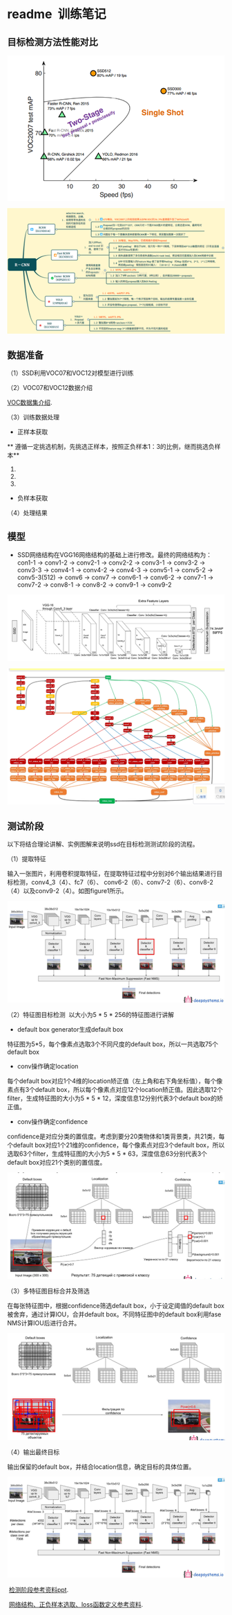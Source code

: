 # readme  训练笔记

## 目标检测方法性能对比

 ![性能对比](https://github.com/liyeUESTC/SSD/blob/ssd/train/%E7%9B%AE%E6%A0%87%E6%A3%80%E6%B5%8B%E6%96%B9%E6%B3%95%E6%80%A7%E8%83%BD%E5%AF%B9%E6%AF%94.png)

 ![方法对比](https://github.com/liyeUESTC/SSD/blob/ssd/train/%E8%AF%A6%E7%BB%86%E5%AF%B9%E6%AF%94%E5%9B%BE.png)

## 数据准备
（1）SSD利用VOC07和VOC12对模型进行训练

（2）VOC07和VOC12数据介绍

  [VOC数据集介绍](http://blog.csdn.net/zhangjunbob/article/details/52769381).

（3）训练数据处理

+ 正样本获取

** 遵循一定挑选机制，先挑选正样本，按照正负样本1：3的比例，继而挑选负样本**

1. 

2.

3.


+ 负样本获取



（4）处理结果


## 模型

+ SSD网络结构在VGG16网络结构的基础上进行修改。最终的网络结构为：con1-1 -> conv1-2 -> conv2-1 -> conv2-2 -> conv3-1 -> conv3-2 -> conv3-3
-> conv4-1 -> conv4-2 -> conv4-3 -> conv5-1 -> conv5-2 -> conv5-3(512) -> conv6 -> conv7 -> conv6-1 -> conv6-2 -> conv7-1 -> conv7-2
-> conv8-1 -> conv8-2 -> conv9-1 -> conv9-2  

![标准网络结构](https://github.com/liyeUESTC/SSD/blob/ssd/train/%E6%A0%87%E5%87%86%E7%BD%91%E7%BB%9C%E6%A8%A1%E5%9E%8B.png)

![模型结构图](https://github.com/liyeUESTC/SSD/blob/ssd/train/%E6%A8%A1%E5%9E%8B%E7%BB%93%E6%9E%84.png)


## 测试阶段

以下将结合理论讲解、实例图解来说明ssd在目标检测测试阶段的流程。

（1）提取特征

输入一张图片，利用卷积提取特征，在提取特征过程中分别对6个输出结果进行目标检测，conv4_3（4）、fc7（6）、
conv6-2（6）、conv7-2（6）、conv8-2（4）以及conv9-2（4）。如图figure1所示。

 ![目标检测整体框架](https://github.com/liyeUESTC/SSD/blob/ssd/train/QQ%E6%88%AA%E5%9B%BE20180307222337.jpg)

（2）特征图目标检测  以大小为5 * 5 * 256的特征图进行讲解

- default box generator生成default box

特征图为5*5，每个像素点选取3个不同尺度的default box，所以一共选取75个default box

- conv操作确定location

每个default box对应1个4维的location矫正值（左上角和右下角坐标值），每个像素点有3个default box，所以每个像素点对应12个location矫正值。因此选取12个filter，生成特征图的大小为5 * 5 * 12，深度信息12分别代表3个default box的矫正值。

- conv操作确定confidence

confidence是对应分类的置信度。考虑到要分20类物体和1类背景类，共21类，每个default box对应1个21维的confidence，每个像素点对应3个default box，所以选取63个filter，生成特征图的大小为5 * 5 * 63，深度信息63分别代表3个default box对应21个类别的置信度。

 ![目标检测整体框架](https://github.com/liyeUESTC/SSD/blob/ssd/train/QQ%E6%88%AA%E5%9B%BE20180307222301.jpg)

（3）多特征图目标合并及筛选

在每张特征图中，根据confidence筛选default box，小于设定阈值的default box被舍弃，通过计算IOU，合并default box。不同特征图中的default box利用fase NMS计算IOU后进行合并。

 ![目标检测整体框架](https://github.com/liyeUESTC/SSD/blob/ssd/train/QQ%E6%88%AA%E5%9B%BE20180307222244.jpg)

（4）输出最终目标 

输出保留的default box，并结合location信息，确定目标的具体位置。

 ![目标检测整体框架](https://github.com/liyeUESTC/SSD/blob/ssd/train/QQ%E6%88%AA%E5%9B%BE20180307222220.jpg)
 
  [检测阶段参考资料ppt](https://docs.google.com/presentation/d/1rtfeV_VmdGdZD5ObVVpPDPIODSDxKnFSU0bsN_rgZXc/pub?start=false&loop=false&delayms=3000&slide=id.g179f601b72_0_106).
  
  [网络结构、正负样本选取、loss函数定义参考资料](https://www.cnblogs.com/xuanyuyt/p/7447111.html).

